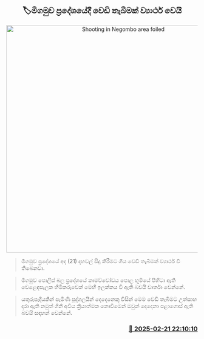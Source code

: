 <p align='center'><b><h2 align='center' title='Shooting in Negombo area foiled'>🏷මීගමුව ප්‍රදේශයේදී වෙඩි තැබීමක් ව්‍යාර්ථ වෙයි</h2></b></p>
<p align='center'><img src='https://helakuru.sgp1.cdn.digitaloceanspaces.com/esana/images/lib/shooting-new.jpg' width='600' alt='Shooting in Negombo area foiled'></p>

> මීගමුව ප්‍රදේශයේ අද (21) දහවල් සිදු කිරීමට ගිය වෙඩි තැබීමක් ව්‍යාර්ථ වී තිබෙනවා.

> මීගමුව පොලිස් බල ප්‍රදේශයේ කාමච්චෝඩය පොල භූමියේ පිහිටා ඇති වෙළෙඳසැලක හිමිකරුවෙක් මෙහි ඉලක්කය වී ඇති බවයි වාර්තා වෙන්නේ.

> යතුරුපැදියකින් පැමිණි පුද්ගලයින් දෙදෙනෙකු විසින් මෙම වෙඩි තැබීමට උත්සාහ දරා ඇති නමුත් ගිනි අවිය ක්‍රියාත්මක නොවීමෙන් ඔවුන් දෙදෙනා පළාගොස් ඇති බවයි සඳහන් වෙන්නේ.



<h3 align='right'><a href='https://www.helakuru.lk/esana/p/107707/'>📅 2025-02-21 22:10:10</a></h3>
